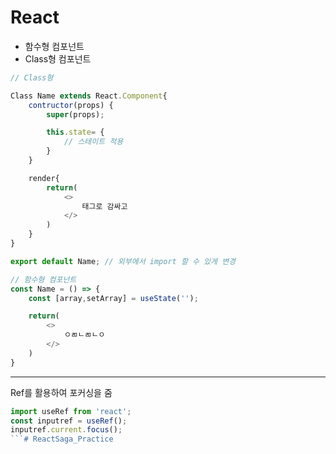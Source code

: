 # React

- 함수형 컴포넌트
- Class형 컴포넌트

```javascript
// Class형

Class Name extends React.Component{
    contructor(props) {
        super(props);

        this.state= {
            // 스테이트 적용
        }
    }

    render{
        return(
            <>
                태그로 감싸고 
            </>
        )
    }
}

export default Name; // 외부에서 import 할 수 있게 변경
```
```javascript
// 함수형 컴포넌트
const Name = () => {
    const [array,setArray] = useState('');

    return(
        <>
            ㅇㄻㄴㄻㄴㅇ
        </>
    )
}
```
---
Ref를 활용하여 포커싱을 줌
```javascript
import useRef from 'react';
const inputref = useRef();
inputref.current.focus();
```# ReactSaga_Practice
